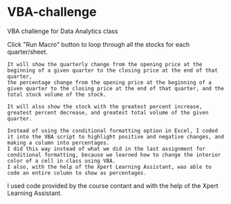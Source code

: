# VBA-challenge
VBA challenge for Data Analytics class


Click "Run Macro" button to loop through all the stocks for each quarter/sheet.

    It will show the quarterly change from the opening price at the beginning of a given quarter to the closing price at the end of that quarter, 
    the percentage change from the opening price at the beginning of a given quarter to the closing price at the end of that quarter, and the total stock volume of the stock.

    It will also show the stock with the greatest percent increase, greatest percent decrease, and greatest total volume of the given quarter.

    Instead of using the conditional formatting option in Excel, I coded it into the VBA script to highlight positive and negative changes, and making a column into percentages.
    I did this way instead of what we did in the last assignment for conditional formatting, because we learned how to change the interior color of a cell in class using VBA.
    I also, with the help of the Xpert Learning Assistant, was able to code an entire column to show as percentages.

I used code provided by the course contant and with the help of the Xpert Learning Assistant.